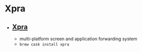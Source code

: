# Xpra
- [Xpra](https://www.xpra.org/)
  - 
  - multi-platform screen and application forwarding system
  - `brew cask install xpra`
